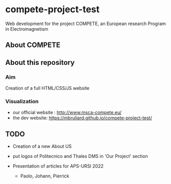 # compete-project-test

Web development for the project COMPETE, an European research Program in Electromagnetism

## About COMPETE


## About this repository

### Aim 

Creation of a full HTML/CSS/JS website 

### Visualization

* our official website : http://www.msca-compete.eu/
* the dev website: https://mbruliard.github.io/compete-project-test/

## TODO

* Creation of a new About US 

* put logos of Politecnico and Thales DMS in 'Our Project' section


* Presentation of articles for APS-URSI 2022
	* Paolo, Johann, Pierrick 
